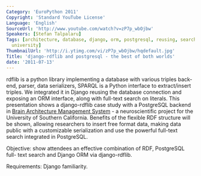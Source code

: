 ```yaml
---
Category: 'EuroPython 2011'
Copyright: 'Standard YouTube License'
Language: 'English'
SourceUrl: 'http://www.youtube.com/watch?v=zP7p_wbOjbw'
Speakers: [Stefan Talpalaru]
Tags: [architecture, database, django, orm, postgresql, reusing, search, serialization,
  university]
ThumbnailUrl: 'http://i.ytimg.com/vi/zP7p_wbOjbw/hqdefault.jpg'
Title: 'django-rdflib and postgresql - the best of both worlds'
date: '2011-07-13'
---
```

rdflib is a python library implementing a database with various triples back-
end, parser, data serializers, SPARQL is a Python interface to extract/insert
triples. We integrated it in Django reusing the database connection and
exposing an ORM interface, along with full-text search on literals. This
presentation shows a django-rdflib case study with a PostgreSQL backend in
[Brain Architecture Management System](http://brancusi1.usc.edu) - a
neuroscientific project for the University of Southern California. Benefits of
the flexible RDF structure will be shown, allowing researchers to insert free
format data, making data public with a customizable serialization and use the
powerful full-text search integrated in PostgreSQL.

Objective: show attendees an effective combination of RDF, PostgreSQL full-
text search and Django ORM via django-rdflib.

Requirements: Django familiarity.
